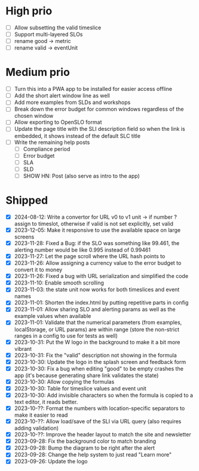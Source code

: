# High prio

- [ ] Allow subsetting the valid timeslice
- [ ] Support multi-layered SLOs
- [ ] rename good -> metric
- [ ] rename valid -> eventUnit

# Medium prio

- [ ] Turn this into a PWA app to be installed for easier access offline
- [ ] Add the short alert window line as well
- [ ] Add more examples from SLDs and workshops
- [ ] Break down the error budget for common windows regardless of the chosen window
- [ ] Allow exporting to OpenSLO format
- [ ] Update the page title with the SLI description field so when the link is embedded, it shows instead of the default SLC title
- [ ] Write the remaining help posts
  - [ ] Compliance period
  - [ ] Error budget
  - [ ] SLA
  - [ ] SLD
  - [ ] SHOW HN: Post (also serve as intro to the app)

# Shipped

- [X] 2024-08-12: Write a convertor for URL v0 to v1 unit -> if number ? assign to timeslot, otherwise if valid is not set explicitly, set valid
- [x] 2023-12-05: Make it responsive to use the available space on large screens
- [x] 2023-11-28: Fixed a Bug: if the SLO was something like 99.461, the alerting number would be like 0.995 instead of 0.99461
- [x] 2023-11-27: Let the page scroll where the URL hash points to
- [x] 2023-11-26: Allow assigning a currency value to the error budget to convert it to money
- [x] 2023-11-26: Fixed a bug with URL serialization and simplified the code
- [x] 2023-11-10: Enable smooth scrolling
- [x] 2023-11-03: the state unit now works for both timeslices and event names
- [X] 2023-11-01: Shorten the index.html by putting repetitive parts in config
- [X] 2023-11-01: Allow sharing SLO and alerting params as well as the example values when available
- [X] 2023-11-01: Validate that the numerical parameters (from examples, localStorage, or URL params) are within range (store the non-strict ranges in a config to use for tests as well)
- [X] 2023-10-31: Put the W logo in the background to make it a bit more vibrant
- [X] 2023-10-31: Fix the "valid" description not showing in the formula
- [X] 2023-10-30: Update the logo in the splash screen and feedback form
- [X] 2023-10-30: Fix a bug when editing "good" to be empty crashes the app (it's because generating share link validates the state)
- [X] 2023-10-30: Allow copying the formulas
- [X] 2023-10-30: Table for timeslice values and event unit
- [X] 2023-10-30: Add invisible characters so when the formula is copied to a text editor, it reads better.
- [X] 2023-10-??: Format the numbers with location-specific separators to make it easier to read
- [X] 2023-10-??: Allow load/save of the SLI via URL query (also requires adding validation)
- [X] 2023-10-??: Improve the header layout to match the site and newsletter
- [X] 2023-09-28: Fix the background color to match branding
- [X] 2023-09-28: Bump the diagram to be right after the alert
- [X] 2023-09-28: Change the help system to just read "Learn more"
- [X] 2023-09-26: Update the logo
